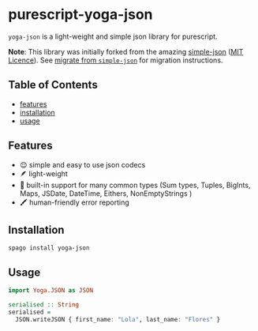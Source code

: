 # purescript-yoga-json

`yoga-json` is a light-weight and simple json library for purescript. 

**Note**: This library was initially forked from the amazing [simple-json](https://github.com/justinwoo/purescript-simple-json) ([MIT Licence](./LICENSE/simple-json.LICENSE)). See [migrate from `simple-json`](#migrate-from-purescript-simple-json) for migration instructions.

## Table of Contents
* [features](#features)
* [installation](#installation)
* [usage](#usage)

## Features

* 😌 simple and easy to use json codecs
* 🪶 light-weight
* 🤖 built-in support for many common types (Sum types, Tuples, BigInts, Maps, JSDate, DateTime, Eithers, NonEmptyStrings )
* 🖍 human-friendly error reporting 

## Installation

```
spago install yoga-json
```

## Usage

```purescript
import Yoga.JSON as JSON

serialised :: String
serialised =
  JSON.writeJSON { first_name: "Lola", last_name: "Flores" }
```

